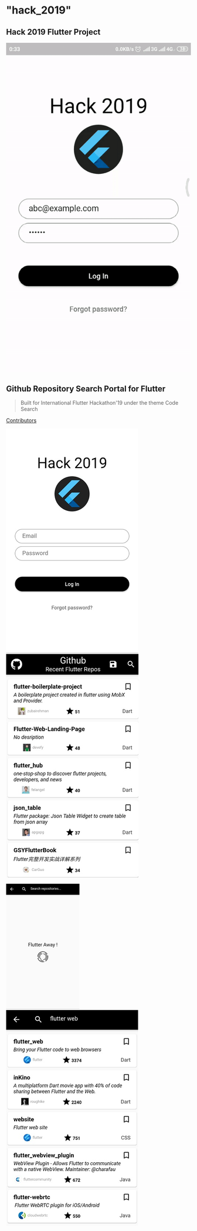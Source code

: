 # "hack_2019"

## Hack 2019 Flutter Project

![](/upload/Rec.gif)

## Github Repository Search Portal for Flutter

> Built for International Flutter Hackathon'19 under the theme Code Search

[Contributors](https://github.com/sunchit17/hack_2019/blob/master/Contribute.md)

![](/upload/SS1.png)  ![](/upload/SS2.jpg)  

![](/upload/SS3.jpg)  ![](/upload/SS5.jpg)

